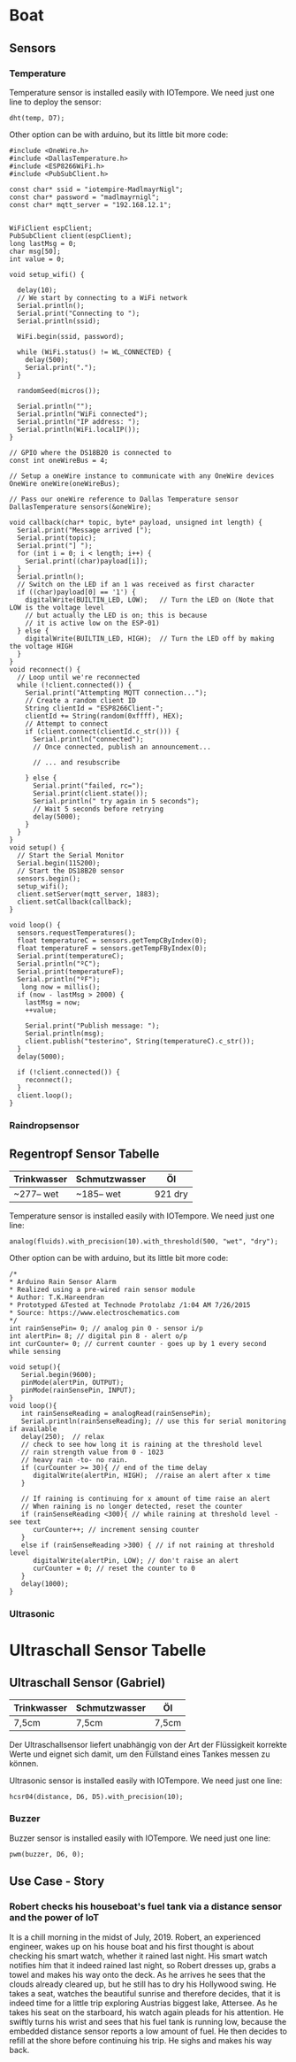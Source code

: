 # Boat
## Sensors
### Temperature
Temperature sensor is installed easily with IOTempore. We need just one line to deploy the sensor:
````
dht(temp, D7);
````
Other option can be with arduino, but its little bit more code:
````
#include <OneWire.h>
#include <DallasTemperature.h>
#include <ESP8266WiFi.h>
#include <PubSubClient.h>

const char* ssid = "iotempire-MadlmayrNigl";
const char* password = "madlmayrnigl";
const char* mqtt_server = "192.168.12.1";


WiFiClient espClient;
PubSubClient client(espClient);
long lastMsg = 0;
char msg[50];
int value = 0;

void setup_wifi() {

  delay(10);
  // We start by connecting to a WiFi network
  Serial.println();
  Serial.print("Connecting to ");
  Serial.println(ssid);

  WiFi.begin(ssid, password);

  while (WiFi.status() != WL_CONNECTED) {
    delay(500);
    Serial.print(".");
  }

  randomSeed(micros());

  Serial.println("");
  Serial.println("WiFi connected");
  Serial.println("IP address: ");
  Serial.println(WiFi.localIP());
}

// GPIO where the DS18B20 is connected to
const int oneWireBus = 4;     

// Setup a oneWire instance to communicate with any OneWire devices
OneWire oneWire(oneWireBus);

// Pass our oneWire reference to Dallas Temperature sensor 
DallasTemperature sensors(&oneWire);

void callback(char* topic, byte* payload, unsigned int length) {
  Serial.print("Message arrived [");
  Serial.print(topic);
  Serial.print("] ");
  for (int i = 0; i < length; i++) {
    Serial.print((char)payload[i]);
  }
  Serial.println();
  // Switch on the LED if an 1 was received as first character
  if ((char)payload[0] == '1') {
    digitalWrite(BUILTIN_LED, LOW);   // Turn the LED on (Note that LOW is the voltage level
    // but actually the LED is on; this is because
    // it is active low on the ESP-01)
  } else {
    digitalWrite(BUILTIN_LED, HIGH);  // Turn the LED off by making the voltage HIGH
  }
}
void reconnect() {
  // Loop until we're reconnected
  while (!client.connected()) {
    Serial.print("Attempting MQTT connection...");
    // Create a random client ID
    String clientId = "ESP8266Client-";
    clientId += String(random(0xffff), HEX);
    // Attempt to connect
    if (client.connect(clientId.c_str())) {
      Serial.println("connected");
      // Once connected, publish an announcement...
     
      // ... and resubscribe
    
    } else {
      Serial.print("failed, rc=");
      Serial.print(client.state());
      Serial.println(" try again in 5 seconds");
      // Wait 5 seconds before retrying
      delay(5000);
    }
  }
}
void setup() {
  // Start the Serial Monitor
  Serial.begin(115200);
  // Start the DS18B20 sensor
  sensors.begin();
  setup_wifi();
  client.setServer(mqtt_server, 1883);
  client.setCallback(callback);
}

void loop() {
  sensors.requestTemperatures(); 
  float temperatureC = sensors.getTempCByIndex(0);
  float temperatureF = sensors.getTempFByIndex(0);
  Serial.print(temperatureC);
  Serial.println("ºC");
  Serial.print(temperatureF);
  Serial.println("ºF");
   long now = millis();
  if (now - lastMsg > 2000) {
    lastMsg = now;
    ++value;
    
    Serial.print("Publish message: ");
    Serial.println(msg);
    client.publish("testerino", String(temperatureC).c_str());
  }
  delay(5000);
  
  if (!client.connected()) {
    reconnect();
  }
  client.loop();
}
````
### Raindropsensor

## Regentropf Sensor Tabelle
|Trinkwasser|Schmutzwasser|Öl|
|---|---|---|
|~277– wet|~185– wet|921 dry|

Temperature sensor is installed easily with IOTempore. We need just one line:
````
analog(fluids).with_precision(10).with_threshold(500, "wet", "dry");
```` 
Other option can be with arduino, but its little bit more code:
````
/*
* Arduino Rain Sensor Alarm
* Realized using a pre-wired rain sensor module
* Author: T.K.Hareendran
* Prototyped &Tested at Technode Protolabz /1:04 AM 7/26/2015
* Source: https://www.electroschematics.com
*/
int rainSensePin= 0; // analog pin 0 - sensor i/p
int alertPin= 8; // digital pin 8 - alert o/p
int curCounter= 0; // current counter - goes up by 1 every second while sensing

void setup(){
   Serial.begin(9600);
   pinMode(alertPin, OUTPUT);
   pinMode(rainSensePin, INPUT);
}
void loop(){
   int rainSenseReading = analogRead(rainSensePin);
   Serial.println(rainSenseReading); // use this for serial monitoring if available
   delay(250);  // relax
   // check to see how long it is raining at the threshold level
   // rain strength value from 0 - 1023
   // heavy rain -to- no rain.
   if (curCounter >= 30){ // end of the time delay
      digitalWrite(alertPin, HIGH);  //raise an alert after x time
   }

   // If raining is continuing for x amount of time raise an alert
   // When raining is no longer detected, reset the counter
   if (rainSenseReading <300){ // while raining at threshold level - see text
      curCounter++; // increment sensing counter
   }
   else if (rainSenseReading >300) { // if not raining at threshold level
      digitalWrite(alertPin, LOW); // don't raise an alert
      curCounter = 0; // reset the counter to 0
   }
   delay(1000);
}
````
### Ultrasonic

# Ultraschall Sensor Tabelle
## Ultraschall Sensor (Gabriel)

|Trinkwasser|Schmutzwasser|Öl|
|---|---|---|
|7,5cm|7,5cm|7,5cm|

Der Ultraschallsensor liefert unabhängig von der Art der Flüssigkeit korrekte Werte und eignet sich damit, um den Füllstand eines Tankes messen zu können.

Ultrasonic sensor is installed easily with IOTempore. We need just one line:
````
hcsr04(distance, D6, D5).with_precision(10);
````

### Buzzer
Buzzer sensor is installed easily with IOTempore. We need just one line:
````
pwm(buzzer, D6, 0);
````

## Use Case - Story

### Robert checks his houseboat's fuel tank via a distance sensor and the power of IoT
It is a chill morning in the midst of July, 2019. Robert, an experienced engineer, wakes up on his house boat and his first thought is about checking his smart watch, whether it rained last night. His smart watch notifies him that it indeed rained last night, so Robert dresses up, grabs a towel and makes his way onto the deck. As he arrives he sees that the clouds already cleared up, but he still has to dry his Hollywood swing. He takes a seat, watches the beautiful sunrise and therefore decides, that it is indeed time for a little trip exploring Austrias biggest lake, Attersee. As he takes his seat on the starboard, his watch again pleads for his attention. He swiftly turns his wrist and sees that his fuel tank is running low, because the embedded distance sensor reports a low amount of fuel. He then decides to refill at the shore before continuing his trip. He sighs and makes his way back.


